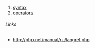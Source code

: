 1. [syntax](./1-syntax/index.md)
2. [operators](./2-operators/index.md)

###### Links
- http://php.net/manual/ru/langref.php